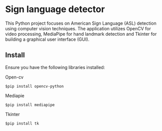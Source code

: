 # Sign language detector
This Python project focuses on American Sign Language (ASL) detection using computer vision techniques. The application utilizes OpenCV for video processing, MediaPipe for hand landmark detection and Tkinter for building a graphical user interface (GUI).

## Install
Ensure you have the following libraries installed:

Open-cv
```shell
$pip install opencv-python
```
Mediapie
```shell
$pip install mediapipe
```
Tkinter
```shell
$pip install tk
```
